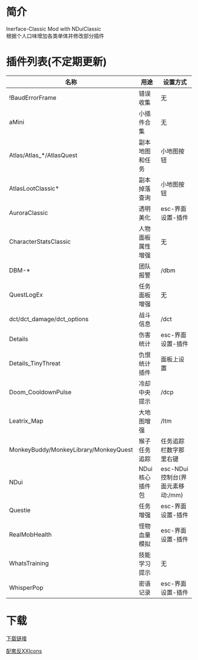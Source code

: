 # 简介
 Inerface-Classic Mod with NDuiClassic  
 根据个人口味增加各类单体并修改部分插件

# 插件列表(不定期更新)
|       名称       |       用途     |    设置方式    |
| ---------------- | ------------- | ------------- |
|!BaudErrorFrame|错误收集|无|
| aMini|小插件合集|无|
|Atlas/Atlas_*/AtlasQuest|副本地图和任务|小地图按钮|
|AtlasLootClassic*|副本掉落查询|小地图按钮|
|AuroraClassic|透明美化|esc-界面设置-插件|
|CharacterStatsClassic|人物面板属性增强|无|
|DBM-*|团队报警|/dbm|
|QuestLogEx|任务面板增强|无|
|dct/dct_damage/dct_options|战斗信息|/dct|
|Details|伤害统计|esc-界面设置-插件|
|Details_TinyThreat|仇恨统计插件|面板上设置|
|Doom_CooldownPulse|冷却中央提示|/dcp|
|Leatrix_Map|大地图增强|/ltm|
|MonkeyBuddy/MonkeyLibrary/MonkeyQuest|猴子任务追踪|任务追踪栏数字那里右键|
|NDui|NDui核心插件包|esc-NDui控制台(界面元素移动:/mm)|
|Questie|任务增强|esc-界面设置-插件|
|RealMobHealth|怪物血量模拟|esc-界面设置-插件|
|WhatsTraining|技能学习提示|无|
|WhisperPop|密语记录|esc-界面设置-插件|

# 下载

[下载链接](https://github.com/msylgj/Interface-Classic/releases)

[配套反XXIcons](https://www.wowinterface.com/downloads/download25208-CleanIcons-Thin-Classic "美化&反和谐图标,放到Interface目录下")

